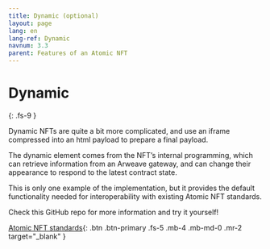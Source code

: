 ```yaml
---
title: Dynamic (optional)
layout: page
lang: en
lang-ref: Dynamic
navnum: 3.3
parent: Features of an Atomic NFT
---
```


# Dynamic

{: .fs-9 }

Dynamic NFTs are quite a bit more complicated, and use an iframe compressed into an html payload to prepare a final payload.

The dynamic element comes from the NFT’s internal programming, which can retrieve information from an Arweave gateway, and can change their appearance to respond to the latest contract state.

This is only one example of the implementation, but it provides the default functionality needed for interoperability with existing Atomic NFT standards.

Check this GitHub repo for more information and try it yourself!

[Atomic NFT standards](https://github.com/atomic-nfts/standard){: .btn .btn-primary .fs-5 .mb-4 .mb-md-0 .mr-2 target="\_blank" }
